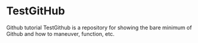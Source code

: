 TestGitHub
==========
Github tutorial
TestGithub is a repository for showing the bare minimum of Github and how to maneuver, function, etc.

